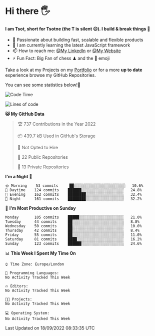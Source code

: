 # Hi there :raised_hand_with_fingers_splayed:
#### I am Tsot, short for Tsotne (the T is silent :wink:). I build & break things :space_invader:
- :telescope: Passionate about building fast, scalable and flexible products
- :seedling: I am currently learning the latest JavaScript framework 
- :mailbox: How to reach me: [@My LinkedIn](https://www.linkedin.com/in/tsotne-gvadzabia/) or [@My Website](https://tsotne.co.uk/contact)
- :zap: Fun Fact: Big Fan of chess ♟ and the 👾 emoji

Take a look at my Projects on my [Portfolio](https://tsotne.co.uk/) or for a more **up to date** experience browse my GitHub Repositories.

You can see some statistics below!:space_invader:
<!--START_SECTION:waka-->
![Code Time](http://img.shields.io/badge/Code%20Time-761%20hrs%202%20mins-blue)

![Lines of code](https://img.shields.io/badge/From%20Hello%20World%20I%27ve%20Written-625%20Thousand%20lines%20of%20code-blue)

**🐱 My GitHub Data** 

> 🏆 737 Contributions in the Year 2022
 > 
> 📦 439.7 kB Used in GitHub's Storage 
 > 
> 🚫 Not Opted to Hire
 > 
> 📜 22 Public Repositories 
 > 
> 🔑 13 Private Repositories  
 > 
**I'm a Night 🦉** 

```text
🌞 Morning    53 commits     ██░░░░░░░░░░░░░░░░░░░░░░░   10.6% 
🌆 Daytime    124 commits    ██████░░░░░░░░░░░░░░░░░░░   24.8% 
🌃 Evening    162 commits    ████████░░░░░░░░░░░░░░░░░   32.4% 
🌙 Night      161 commits    ████████░░░░░░░░░░░░░░░░░   32.2%

```
📅 **I'm Most Productive on Sunday** 

```text
Monday       105 commits    █████░░░░░░░░░░░░░░░░░░░░   21.0% 
Tuesday      44 commits     ██░░░░░░░░░░░░░░░░░░░░░░░   8.8% 
Wednesday    50 commits     ██░░░░░░░░░░░░░░░░░░░░░░░   10.0% 
Thursday     42 commits     ██░░░░░░░░░░░░░░░░░░░░░░░   8.4% 
Friday       55 commits     ██░░░░░░░░░░░░░░░░░░░░░░░   11.0% 
Saturday     81 commits     ████░░░░░░░░░░░░░░░░░░░░░   16.2% 
Sunday       123 commits    ██████░░░░░░░░░░░░░░░░░░░   24.6%

```


📊 **This Week I Spent My Time On** 

```text
⌚︎ Time Zone: Europe/London

💬 Programming Languages: 
No Activity Tracked This Week

🔥 Editors: 
No Activity Tracked This Week

🐱‍💻 Projects: 
No Activity Tracked This Week

💻 Operating System: 
No Activity Tracked This Week

```


 Last Updated on 18/09/2022 08:33:35 UTC
<!--END_SECTION:waka-->
